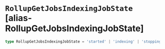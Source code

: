 # `RollupGetJobsIndexingJobState` [alias-RollupGetJobsIndexingJobState]
```typescript
type RollupGetJobsIndexingJobState = 'started' | 'indexing' | 'stopping' | 'stopped' | 'aborting';
```
